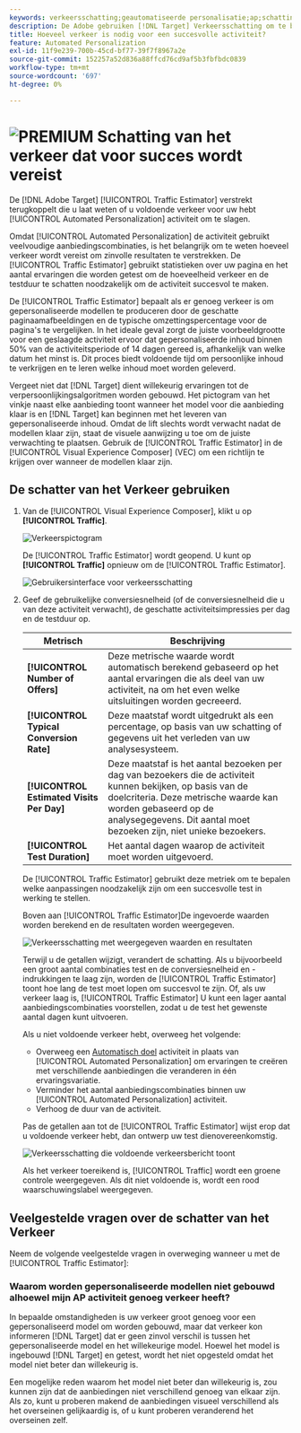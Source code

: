 ```yaml
---
keywords: verkeersschatting;geautomatiseerde personalisatie;ap;schatting van verkeer;auto-target
description: De Adobe gebruiken [!DNL Target] Verkeersschatting om te bepalen of je voldoende verkeer hebt om je Automated Personalization-activiteit te laten slagen.
title: Hoeveel verkeer is nodig voor een succesvolle activiteit?
feature: Automated Personalization
exl-id: 11f9e239-700b-45cd-bf77-39f7f8967a2e
source-git-commit: 152257a52d836a88ffcd76cd9af5b3fbfbdc0839
workflow-type: tm+mt
source-wordcount: '697'
ht-degree: 0%

---
```


# ![PREMIUM](/help/main/assets/premium.png) Schatting van het verkeer dat voor succes wordt vereist

De [!DNL Adobe Target] [!UICONTROL Traffic Estimator] verstrekt terugkoppelt die u laat weten of u voldoende verkeer voor uw hebt [!UICONTROL Automated Personalization] activiteit om te slagen.

Omdat [!UICONTROL Automated Personalization] de activiteit gebruikt veelvoudige aanbiedingscombinaties, is het belangrijk om te weten hoeveel verkeer wordt vereist om zinvolle resultaten te verstrekken. De [!UICONTROL Traffic Estimator] gebruikt statistieken over uw pagina en het aantal ervaringen die worden getest om de hoeveelheid verkeer en de testduur te schatten noodzakelijk om de activiteit succesvol te maken.

De [!UICONTROL Traffic Estimator] bepaalt als er genoeg verkeer is om gepersonaliseerde modellen te produceren door de geschatte paginaamafbeeldingen en de typische omzettingspercentage voor de pagina&#39;s te vergelijken. In het ideale geval zorgt de juiste voorbeeldgrootte voor een geslaagde activiteit ervoor dat gepersonaliseerde inhoud binnen 50% van de activiteitsperiode of 14 dagen gereed is, afhankelijk van welke datum het minst is. Dit proces biedt voldoende tijd om persoonlijke inhoud te verkrijgen en te leren welke inhoud moet worden geleverd.

Vergeet niet dat [!DNL Target] dient willekeurig ervaringen tot de verpersoonlijkingsalgoritmen worden gebouwd. Het pictogram van het vinkje naast elke aanbieding toont wanneer het model voor die aanbieding klaar is en [!DNL Target] kan beginnen met het leveren van gepersonaliseerde inhoud. Omdat de lift slechts wordt verwacht nadat de modellen klaar zijn, staat de visuele aanwijzing u toe om de juiste verwachting te plaatsen. Gebruik de [!UICONTROL Traffic Estimator] in de [!UICONTROL Visual Experience Composer] (VEC) om een richtlijn te krijgen over wanneer de modellen klaar zijn.

## De schatter van het Verkeer gebruiken

1. Van de [!UICONTROL Visual Experience Composer], klikt u op **[!UICONTROL Traffic]**.

   ![Verkeerspictogram](/help/main/c-activities/t-automated-personalization/assets/icon-traffic.png)

   De [!UICONTROL Traffic Estimator] wordt geopend. U kunt op **[!UICONTROL Traffic]** opnieuw om de [!UICONTROL Traffic Estimator].

   ![Gebruikersinterface voor verkeersschatting](assets/ap_est.png)

1. Geef de gebruikelijke conversiesnelheid (of de conversiesnelheid die u van deze activiteit verwacht), de geschatte activiteitsimpressies per dag en de testduur op.

   | Metrisch | Beschrijving |
   | --- | --- |
   | **[!UICONTROL Number of Offers]** | Deze metrische waarde wordt automatisch berekend gebaseerd op het aantal ervaringen die als deel van uw activiteit, na om het even welke uitsluitingen worden gecreeerd. |
   | **[!UICONTROL Typical Conversion Rate]** | Deze maatstaf wordt uitgedrukt als een percentage, op basis van uw schatting of gegevens uit het verleden van uw analysesysteem. |
   | **[!UICONTROL Estimated Visits Per Day]** | Deze maatstaf is het aantal bezoeken per dag van bezoekers die de activiteit kunnen bekijken, op basis van de doelcriteria. Deze metrische waarde kan worden gebaseerd op de analysegegevens. Dit aantal moet bezoeken zijn, niet unieke bezoekers. |
   | **[!UICONTROL Test Duration]** | Het aantal dagen waarop de activiteit moet worden uitgevoerd. |

   De [!UICONTROL Traffic Estimator] gebruikt deze metriek om te bepalen welke aanpassingen noodzakelijk zijn om een succesvolle test in werking te stellen.

   Boven aan [!UICONTROL Traffic Estimator]De ingevoerde waarden worden berekend en de resultaten worden weergegeven.

   ![Verkeersschatting met weergegeven waarden en resultaten](assets/ap_est_no.png)

   Terwijl u de getallen wijzigt, verandert de schatting. Als u bijvoorbeeld een groot aantal combinaties test en de conversiesnelheid en -indrukkingen te laag zijn, worden de [!UICONTROL Traffic Estimator] toont hoe lang de test moet lopen om succesvol te zijn. Of, als uw verkeer laag is, [!UICONTROL Traffic Estimator] U kunt een lager aantal aanbiedingscombinaties voorstellen, zodat u de test het gewenste aantal dagen kunt uitvoeren.

   Als u niet voldoende verkeer hebt, overweeg het volgende:

   * Overweeg een [Automatisch doel](/help/main/c-activities/auto-target/auto-target-to-optimize.md) activiteit in plaats van [!UICONTROL Automated Personalization] om ervaringen te creëren met verschillende aanbiedingen die veranderen in één ervaringsvariatie.
   * Verminder het aantal aanbiedingscombinaties binnen uw [!UICONTROL Automated Personalization] activiteit.
   * Verhoog de duur van de activiteit.

   Pas de getallen aan tot de [!UICONTROL Traffic Estimator] wijst erop dat u voldoende verkeer hebt, dan ontwerp uw test dienovereenkomstig.

   ![Verkeersschatting die voldoende verkeersbericht toont](assets/ap_est_yes.png)

   Als het verkeer toereikend is, [!UICONTROL Traffic] wordt een groene controle weergegeven. Als dit niet voldoende is, wordt een rood waarschuwingslabel weergegeven.

## Veelgestelde vragen over de schatter van het Verkeer

Neem de volgende veelgestelde vragen in overweging wanneer u met de [!UICONTROL Traffic Estimator]:

### Waarom worden gepersonaliseerde modellen niet gebouwd alhoewel mijn AP activiteit genoeg verkeer heeft?

In bepaalde omstandigheden is uw verkeer groot genoeg voor een gepersonaliseerd model om worden gebouwd, maar dat verkeer kon informeren [!DNL Target] dat er geen zinvol verschil is tussen het gepersonaliseerde model en het willekeurige model. Hoewel het model is ingebouwd [!DNL Target] en getest, wordt het niet opgesteld omdat het model niet beter dan willekeurig is.

Een mogelijke reden waarom het model niet beter dan willekeurig is, zou kunnen zijn dat de aanbiedingen niet verschillend genoeg van elkaar zijn. Als zo, kunt u proberen makend de aanbiedingen visueel verschillend als het overseinen gelijkaardig is, of u kunt proberen veranderend het overseinen zelf.
